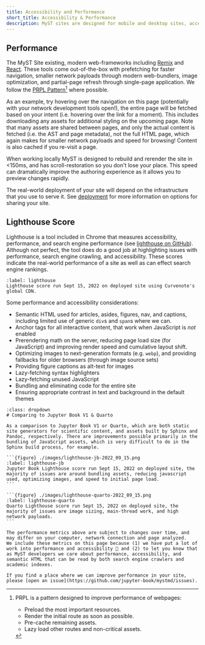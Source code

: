 ```yaml
---
title: Accessibility and Performance
short_title: Accessibility & Performance
description: MyST sites are designed for mobile and desktop sites, accessibility and speedy page loads.
---
```


## Performance

The MyST Site existing, modern web-frameworks including [Remix](https://remix.run/) and [React](https://reactjs.org/). These tools come out-of-the-box with prefetching for faster navigation, smaller network payloads through modern web-bundlers, image optimization, and partial-page refresh through single-page application. We follow the [PRPL Pattern](https://web.dev/apply-instant-loading-with-prpl/)[^prpl] where possible.

[^prpl]: PRPL is a pattern designed to improve performance of webpages:

    - Preload the most important resources.
    - Render the initial route as soon as possible.
    - Pre-cache remaining assets.
    - Lazy load other routes and non-critical assets.

As an example, try hovering over the navigation on this page (potentially with your network development tools open!), the entire page will be fetched based on your intent (i.e. hovering over the link for a moment). This includes downloading any assets for additional styling on the upcoming page. Note that many assets are shared between pages, and only the actual content is fetched (i.e. the AST and page metadata), not the full HTML page, which again makes for smaller network payloads and speed for browsing! Content is also cached if you re-visit a page.

When working locally MyST is designed to rebuild and rerender the site in <150ms, and has scroll-restoration so you don't lose your place. This speed can dramatically improve the authoring experience as it allows you to preview changes rapidly.

The real-world deployment of your site will depend on the infrastructure that you use to serve it. See [deployment](./deployment.md) for more information on options for sharing your site.

## Lighthouse Score

Lighthouse is a tool included in Chrome that measures accessibility, performance, and search engine performance (see [lighthouse on GitHub](https://github.com/GoogleChrome/lighthouse)). Although not perfect, the tool does do a good job at highlighting issues with performance, search engine crawling, and accessibility. These scores indicate the real-world performance of a site as well as can effect search engine rankings.

```{figure} ./images/lighthouse-2022_09_15.png
:label: lighthouse
Lighthouse score run Sept 15, 2022 on deployed site using Curvenote's global CDN.
```

Some performance and accessibility considerations:

- Semantic HTML used for articles, asides, figures, nav, and captions, including limited use of generic `div`s and `span`s where we can.
- Anchor tags for all interactive content, that work when JavaScript is _not_ enabled
- Prerendering math on the server, reducing page load size (for JavaScript) and improving render speed and cumulative layout shift.
- Optimizing images to next-generation formats (e.g. `webp`), and providing fallbacks for older browsers (through image source sets)
- Providing figure captions as alt-text for images
- Lazy-fetching syntax highlighters
- Lazy-fetching unused JavaScript
- Bundling and eliminating code for the entire site
- Ensuring appropriate contrast in text and background in the default themes

````{seealso}
:class: dropdown
# Comparing to Jupyter Book V1 & Quarto

As a comparison to Jupyter Book V1 or Quarto, which are both static site generators for scientific content, and assets built by Sphinx and Pandoc, respectively. There are improvements possible primarily in the bundling of JavaScript assets, which is very difficult to do in the Sphinx build process, for example.

```{figure} ./images/lighthouse-jb-2022_09_15.png
:label: lighthouse-jb
Jupyter Book Lighthouse score run Sept 15, 2022 on deployed site, the majority of issues are around bundling assets, reducing javascript used, optimizing images, and speed to initial page load.
```

```{figure} ./images/lighthouse-quarto-2022_09_15.png
:label: lighthouse-quarto
Quarto Lighthouse score run Sept 15, 2022 on deployed site, the majority of issues are image sizing, main-thread work, and high network payloads.
```
````

```{warning}
The performance metrics above are subject to changes over time, and may differ on your computer, network connection and page analyzed.
We include these metrics on this page because (1) we have put a lot of work into performance and accessibility 🎉 and (2) to let you know that as MyST developers we care about performance, accessibility, and semantic HTML that can be read by both search engine crawlers and academic indexes.

If you find a place where we can improve performance in your site, please [open an issue](https://github.com/jupyter-book/mystmd/issues).
```

